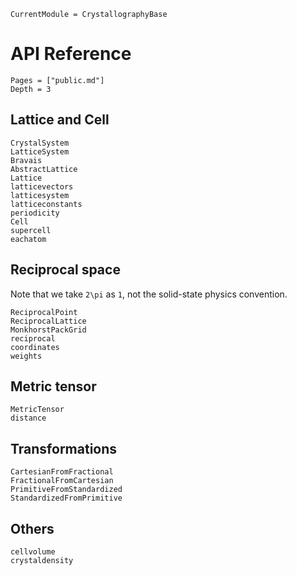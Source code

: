 ```@meta
CurrentModule = CrystallographyBase
```

# API Reference

```@contents
Pages = ["public.md"]
Depth = 3
```

## Lattice and Cell

```@docs
CrystalSystem
LatticeSystem
Bravais
AbstractLattice
Lattice
latticevectors
latticesystem
latticeconstants
periodicity
Cell
supercell
eachatom
```

## Reciprocal space

Note that we take ``2\pi`` as ``1``, not the solid-state physics convention.

```@docs
ReciprocalPoint
ReciprocalLattice
MonkhorstPackGrid
reciprocal
coordinates
weights
```

## Metric tensor

```@docs
MetricTensor
distance
```

## Transformations

```@docs
CartesianFromFractional
FractionalFromCartesian
PrimitiveFromStandardized
StandardizedFromPrimitive
```

## Others

```@docs
cellvolume
crystaldensity
```
